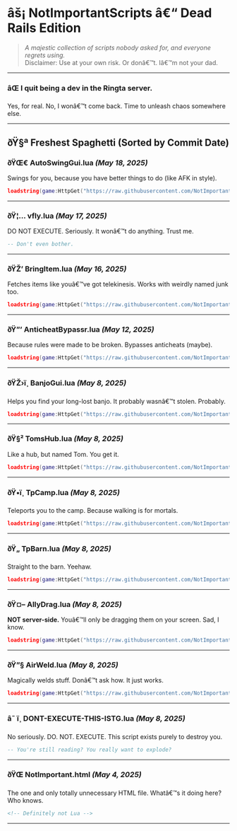 # âš¡ NotImportantScripts â€“ Dead Rails Edition

> *A majestic collection of scripts nobody asked for, and everyone regrets using.*  
> Disclaimer: Use at your own risk. Or donâ€™t. Iâ€™m not your dad.

---

### âŒ I quit being a dev in the Ringta server.
Yes, for real. No, I wonâ€™t come back. Time to unleash chaos somewhere else.

---

## ðŸ§ª Freshest Spaghetti (Sorted by Commit Date)

### ðŸŒ€ AutoSwingGui.lua *(May 18, 2025)*  
Swings for you, because you have better things to do (like AFK in style).  
```lua
loadstring(game:HttpGet("https://raw.githubusercontent.com/NotImportantScripts/Dead-Rails/main/AutoSwingGui.lua"))()
```

---

### ðŸ¦… vfly.lua *(May 17, 2025)*  
DO NOT EXECUTE. Seriously. It wonâ€™t do anything. Trust me.  
```lua
-- Don't even bother.
```

---

### ðŸŽ’ BringItem.lua *(May 16, 2025)*  
Fetches items like youâ€™ve got telekinesis. Works with weirdly named junk too.  
```lua
loadstring(game:HttpGet("https://raw.githubusercontent.com/NotImportantScripts/Dead-Rails/main/BringItem.lua"))()
```

---

### ðŸ”’ AnticheatBypassr.lua *(May 12, 2025)*  
Because rules were made to be broken. Bypasses anticheats (maybe).  
```lua
loadstring(game:HttpGet("https://raw.githubusercontent.com/NotImportantScripts/Dead-Rails/main/AnticheatBypassr.lua"))()
```

---

### ðŸŽ›ï¸ BanjoGui.lua *(May 8, 2025)*  
Helps you find your long-lost banjo. It probably wasnâ€™t stolen. Probably.  
```lua
loadstring(game:HttpGet("https://raw.githubusercontent.com/NotImportantScripts/Dead-Rails/main/BanjoGui.lua"))()
```

---

### ðŸ§² TomsHub.lua *(May 8, 2025)*  
Like a hub, but named Tom. You get it.  
```lua
loadstring(game:HttpGet("https://raw.githubusercontent.com/NotImportantScripts/Dead-Rails/main/TomsHub.lua"))()
```

---

### ðŸ•ï¸ TpCamp.lua *(May 8, 2025)*  
Teleports you to the camp. Because walking is for mortals.  
```lua
loadstring(game:HttpGet("https://raw.githubusercontent.com/NotImportantScripts/Dead-Rails/main/TpCamp.lua"))()
```

---

### ðŸ„ TpBarn.lua *(May 8, 2025)*  
Straight to the barn. Yeehaw.  
```lua
loadstring(game:HttpGet("https://raw.githubusercontent.com/NotImportantScripts/Dead-Rails/main/TpBarn.lua"))()
```

---

### ðŸ¤– AllyDrag.lua *(May 8, 2025)*  
**NOT server-side.** Youâ€™ll only be dragging them on your screen. Sad, I know.  
```lua
loadstring(game:HttpGet("https://raw.githubusercontent.com/NotImportantScripts/Dead-Rails/main/AllyDrag.lua"))()
```

---

### ðŸ”§ AirWeld.lua *(May 8, 2025)*  
Magically welds stuff. Donâ€™t ask how. It just works.  
```lua
loadstring(game:HttpGet("https://raw.githubusercontent.com/NotImportantScripts/Dead-Rails/main/AirWeld.lua"))()
```

---

### â˜ ï¸ DONT-EXECUTE-THIS-ISTG.lua *(May 8, 2025)*  
No seriously. DO. NOT. EXECUTE. This script exists purely to destroy you.  
```lua
-- You're still reading? You really want to explode?
```

---

### ðŸŒ NotImportant.html *(May 4, 2025)*  
The one and only totally unnecessary HTML file. Whatâ€™s it doing here? Who knows.
```html
<!-- Definitely not Lua -->
```

---
